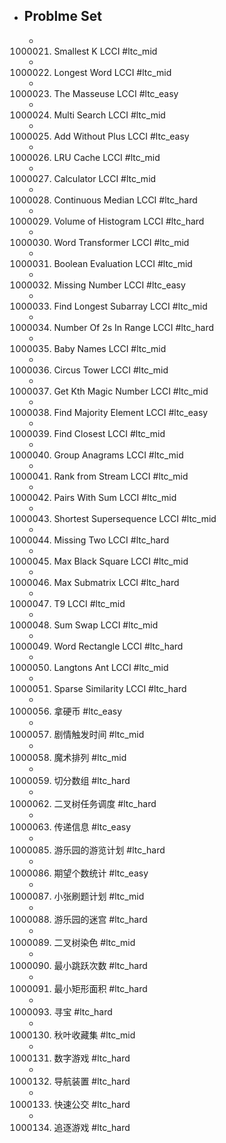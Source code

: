 - ## Problme Set
	- 1000021. Smallest K LCCI #ltc_mid
	- 1000022. Longest Word LCCI #ltc_mid
	- 1000023. The Masseuse LCCI #ltc_easy
	- 1000024. Multi Search LCCI #ltc_mid
	- 1000025. Add Without Plus LCCI #ltc_easy
	- 1000026. LRU Cache LCCI #ltc_mid
	- 1000027. Calculator LCCI #ltc_mid
	- 1000028. Continuous Median LCCI #ltc_hard
	- 1000029. Volume of Histogram LCCI #ltc_hard
	- 1000030. Word Transformer LCCI #ltc_mid
	- 1000031. Boolean Evaluation LCCI #ltc_mid
	- 1000032. Missing Number LCCI #ltc_easy
	- 1000033. Find Longest Subarray LCCI #ltc_mid
	- 1000034. Number Of 2s In Range LCCI #ltc_hard
	- 1000035. Baby Names LCCI #ltc_mid
	- 1000036. Circus Tower LCCI #ltc_mid
	- 1000037. Get Kth Magic Number LCCI #ltc_mid
	- 1000038. Find Majority Element LCCI #ltc_easy
	- 1000039. Find Closest LCCI #ltc_mid
	- 1000040. Group Anagrams LCCI #ltc_mid
	- 1000041. Rank from Stream LCCI #ltc_mid
	- 1000042. Pairs With Sum LCCI #ltc_mid
	- 1000043. Shortest Supersequence LCCI #ltc_mid
	- 1000044. Missing Two LCCI #ltc_hard
	- 1000045. Max Black Square LCCI #ltc_mid
	- 1000046. Max Submatrix LCCI #ltc_hard
	- 1000047. T9 LCCI #ltc_mid
	- 1000048. Sum Swap LCCI #ltc_mid
	- 1000049. Word Rectangle LCCI #ltc_hard
	- 1000050. Langtons Ant LCCI #ltc_mid
	- 1000051. Sparse Similarity LCCI #ltc_hard
	- 1000056. 拿硬币 #ltc_easy
	- 1000057. 剧情触发时间 #ltc_mid
	- 1000058. 魔术排列 #ltc_mid
	- 1000059. 切分数组 #ltc_hard
	- 1000062. 二叉树任务调度 #ltc_hard
	- 1000063. 传递信息 #ltc_easy
	- 1000085. 游乐园的游览计划 #ltc_hard
	- 1000086. 期望个数统计 #ltc_easy
	- 1000087. 小张刷题计划 #ltc_mid
	- 1000088. 游乐园的迷宫 #ltc_hard
	- 1000089. 二叉树染色 #ltc_mid
	- 1000090. 最小跳跃次数 #ltc_hard
	- 1000091. 最小矩形面积 #ltc_hard
	- 1000093. 寻宝 #ltc_hard
	- 1000130. 秋叶收藏集 #ltc_mid
	- 1000131. 数字游戏 #ltc_hard
	- 1000132. 导航装置 #ltc_hard
	- 1000133. 快速公交 #ltc_hard
	- 1000134. 追逐游戏 #ltc_hard